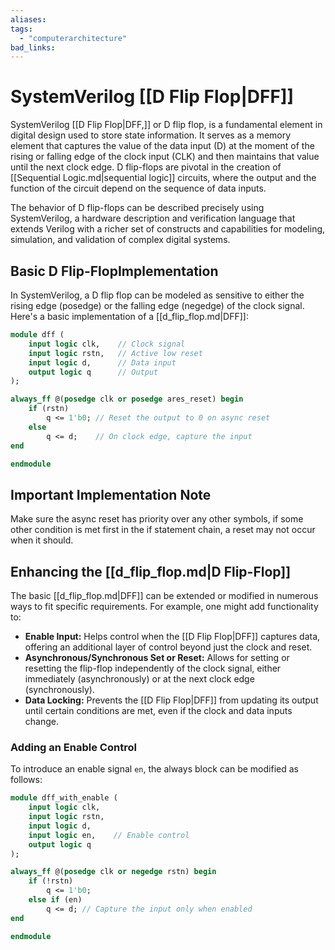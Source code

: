 ```yaml
---
aliases:
tags:
  - "computerarchitecture"
bad_links:
---
```

# SystemVerilog [[D Flip Flop|DFF]]

SystemVerilog [[D Flip Flop|DFF,]] or D flip flop, is a fundamental element in digital design used to store state information. It serves as a memory element that captures the value of the data input (D) at the moment of the rising or falling edge of the clock input (CLK) and then maintains that value until the next clock edge. D flip-flops are pivotal in the creation of [[Sequential Logic.md|sequential logic]] circuits, where the output and the function of the circuit depend on the sequence of data inputs.

The behavior of D flip-flops can be described precisely using SystemVerilog, a hardware description and verification language that extends Verilog with a richer set of constructs and capabilities for modeling, simulation, and validation of complex digital systems.

## Basic D Flip-FlopImplementation

In SystemVerilog, a D flip flop can be modeled as sensitive to either the rising edge (posedge) or the falling edge (negedge) of the clock signal. Here's a basic implementation of a [[d_flip_flop.md|DFF]]:

```systemverilog
module dff (
    input logic clk,    // Clock signal
    input logic rstn,   // Active low reset
    input logic d,      // Data input
    output logic q      // Output
);

always_ff @(posedge clk or posedge ares_reset) begin
    if (rstn)
        q <= 1'b0; // Reset the output to 0 on async reset
    else
        q <= d;    // On clock edge, capture the input
end

endmodule
```

## Important Implementation Note

Make sure the async reset has priority over any other symbols, if some other condition is met first in the if statement chain, a reset may not occur when it should.
## Enhancing the [[d_flip_flop.md|D Flip-Flop]]

The basic [[d_flip_flop.md|DFF]] can be extended or modified in numerous ways to fit specific requirements. For example, one might add functionality to:

- **Enable Input:** Helps control when the [[D Flip Flop|DFF]] captures data, offering an additional layer of control beyond just the clock and reset.
- **Asynchronous/Synchronous Set or Reset:** Allows for setting or resetting the flip-flop independently of the clock signal, either immediately (asynchronously) or at the next clock edge (synchronously).
- **Data Locking:** Prevents the [[D Flip Flop|DFF]] from updating its output until certain conditions are met, even if the clock and data inputs change.

### Adding an Enable Control

To introduce an enable signal `en`, the always block can be modified as follows:

```systemverilog
module dff_with_enable (
    input logic clk,
    input logic rstn,
    input logic d,
    input logic en,    // Enable control
    output logic q
);

always_ff @(posedge clk or negedge rstn) begin
    if (!rstn)
        q <= 1'b0;
    else if (en)
        q <= d; // Capture the input only when enabled
end

endmodule
```
